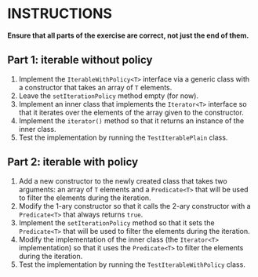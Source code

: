 # INSTRUCTIONS

**Ensure that all parts of the exercise are correct, not just the end of them.**

## Part 1: iterable without policy

1. Implement the `IterableWithPolicy<T>` interface via a generic class with a constructor that takes an array of `T` elements.
2. Leave the `setIterationPolicy` method empty (for now).
3. Implement an inner class that implements the `Iterator<T>` interface so that it iterates over the elements of the array given to the constructor.
4. Implement the `iterator()` method so that it returns an instance of the inner class.
5. Test the implementation by running the `TestIterablePlain` class.

## Part 2: iterable with policy

1. Add a new constructor to the newly created class that takes two arguments: an array of `T` elements and a `Predicate<T>` that will be used to filter the elements during the iteration.
2. Modify the 1-ary constructor so that it calls the 2-ary constructor with a `Predicate<T>` that always returns `true`.
3. Implement the `setIterationPolicy` method so that it sets the `Predicate<T>` that will be used to filter the elements during the iteration.
4. Modify the implementation of the inner class (the `Iterator<T>` implementation) so that it uses the `Predicate<T>` to filter the elements during the iteration.
5. Test the implementation by running the `TestIterableWithPolicy` class.
